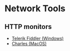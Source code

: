 # Network Tools

## HTTP monitors

* [Telerik Fiddler (Windows)](https://www.telerik.com/fiddler)
* [Charles (MacOS)](https://www.charlesproxy.com/)
